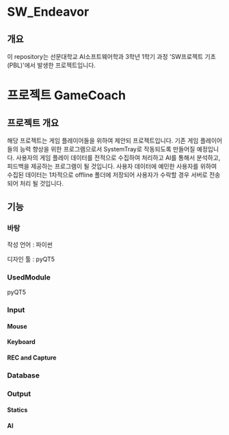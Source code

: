 # SW_Endeavor

## 개요
이 repository는 선문대학교 AI소프트웨어학과 3학년 1학기 과정 'SW프로젝트 기초(PBL)'에서 발생한 프로젝트입니다.

# 프로젝트 GameCoach
## 프로젝트 개요
해당 프로젝트는 게임 플레이어들을 위하여 제안되 프로젝트입니다.
기존 게임 플레이어들의 능력 향상을 위한 프로그램으로서 SystemTray로 작동되도록 만들어질 예정입니다.
사용자의 게임 플레이 데이터를 전적으로 수집하여 처리하고 AI를 통해서 분석하고, 피드백을 제공하는 프로그램이 될 것입니다.
사용자 데이터에 예민한 사용자를 위하여 수집된 데이터는 1차적으로 offline 폴더에 저장되어 사용자가 수락할 경우 서버로 전송되어 처리 될 것입니다.

## 기능
### 바탕
작성 언어 : 파이썬

디자인 툴 : pyQT5

### UsedModule
pyQT5


### Input
#### Mouse

#### Keyboard

#### REC and Capture


### Database

### Output
#### Statics

#### AI

